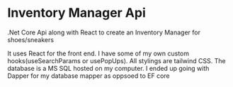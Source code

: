 # Inventory Manager Api
.Net Core Api along with React to create an Inventory Manager for shoes/sneakers

It uses React for the front end. I have some of my own custom hooks(useSearchParams or usePopUps). All stylings are tailwind CSS. 
The database is a MS SQL hosted on my computer. I ended up going with Dapper for my database mapper as oppsoed to EF core
